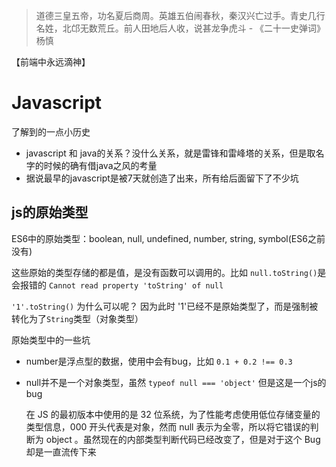 > 道德三皇五帝，功名夏后商周。英雄五伯闹春秋，秦汉兴亡过手。青史几行名姓，北邙无数荒丘。前人田地后人收，说甚龙争虎斗 - 《二十一史弹词》 杨慎

【前端中永远滴神】
# Javascript 

了解到的一点小历史
- javascript 和 java的关系？没什么关系，就是雷锋和雷峰塔的关系，但是取名字的时候的确有借java之风的考量
- 据说最早的javascript是被7天就创造了出来，所有给后面留下了不少坑

## js的原始类型

ES6中的原始类型：boolean, null, undefined, number, string, symbol(ES6之前没有)

这些原始的类型存储的都是值，是没有函数可以调用的。比如 `null.toString()`是会报错的 `Cannot read property 'toString' of null`

`'1'.toString()` 为什么可以呢？ 因为此时 '1'已经不是原始类型了，而是强制被转化为了`String`类型（对象类型）

原始类型中的一些坑
- number是浮点型的数据，使用中会有bug，比如 `0.1 + 0.2 !== 0.3`
- null并不是一个对象类型，虽然 `typeof null === 'object'` 但是这是一个js的bug

    在 JS 的最初版本中使用的是 32 位系统，为了性能考虑使用低位存储变量的类型信息，000 开头代表是对象，然而 null 表示为全零，所以将它错误的判断为 object 。虽然现在的内部类型判断代码已经改变了，但是对于这个 Bug 却是一直流传下来




